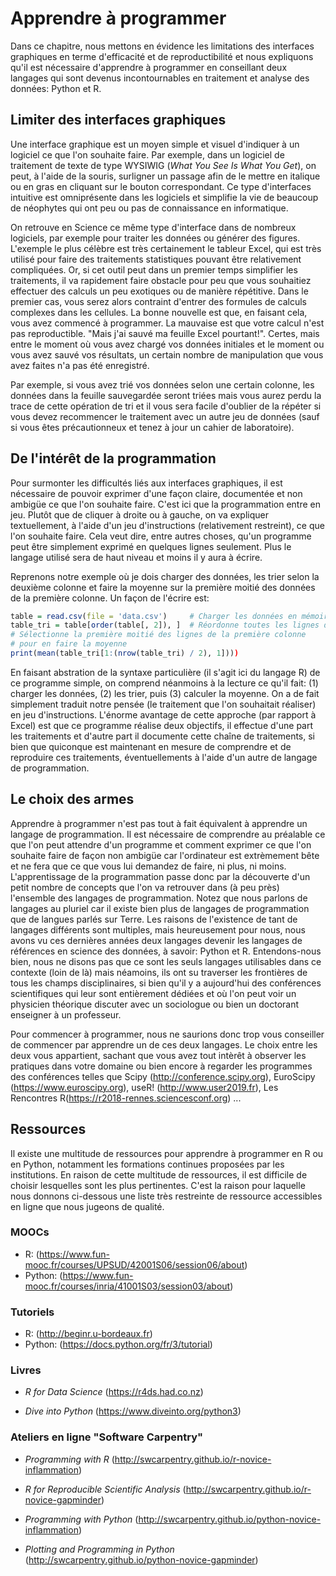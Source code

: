 
# Apprendre à programmer

Dans ce chapitre, nous mettons en évidence les limitations des interfaces
graphiques en terme d'efficacité et de reproductibilité et nous expliquons
qu'il est nécessaire d'apprendre à programmer en conseillant deux langages qui
sont devenus incontournables en traitement et analyse des données: Python et R.


## Limiter des interfaces graphiques

Une interface graphique est un moyen simple et visuel d'indiquer à un logiciel
ce que l'on souhaite faire. Par exemple, dans un logiciel de traitement de
texte de type WYSIWIG (*What You See Is What You Get*), on peut, à l'aide de la
souris, surligner un passage afin de le mettre en italique ou en gras en
cliquant sur le bouton correspondant. 
Ce type d'interfaces intuitive est omniprésente dans les logiciels et 
simplifie la vie de beaucoup de néophytes qui ont peu ou pas de connaissance 
en informatique. 

On retrouve en Science ce même type d'interface dans de nombreux logiciels, 
par exemple pour traiter les données ou générer des figures. 
L'exemple le plus célèbre est très certainement le tableur Excel, qui
est très utilisé pour faire des traitements statistiques pouvant être relativement
compliquées. 
Or, si cet outil peut dans un premier temps simplifier les traitements, 
il va rapidement faire obstacle pour peu que vous souhaitiez effectuer 
des calculs un peu exotiques ou de manière répétitive. 
Dans le premier cas, vous serez alors contraint d'entrer des formules 
de calculs complexes dans les cellules. 
La bonne nouvelle est que, en faisant cela, vous avez commencé à programmer. 
La mauvaise est que votre calcul n'est pas reproductible. 
"Mais j'ai sauvé ma feuille Excel pourtant!". 
Certes, mais entre le moment où vous avez chargé vos données initiales et 
le moment ou vous avez sauvé vos résultats, un certain nombre de
manipulation que vous avez faites n'a pas été enregistré. 

Par exemple, si vous avez trié vos données selon une certain colonne, 
les données dans la feuille sauvegardée seront triées mais vous aurez 
perdu la trace de cette opération de tri et il vous sera facile d'oublier
de la répéter si vous devez recommencer le traitement avec un autre jeu de données 
(sauf si vous êtes précautionneux et tenez à jour un cahier de laboratoire).


## De l'intérêt de la programmation

Pour surmonter les difficultés liés aux interfaces graphiques, il est
nécessaire de pouvoir exprimer d'une façon claire, documentée et non ambigüe
ce que l'on souhaite faire. 
C'est ici que la programmation entre en jeu. 
Plutôt que de cliquer à droite ou à gauche, on va expliquer textuellement,
à l'aide d'un jeu d'instructions (relativement restreint), ce que l'on souhaite
faire. 
Cela veut dire, entre autres choses, qu'un programme peut être simplement
exprimé en quelques lignes seulement. 
Plus le langage utilisé sera de haut niveau et moins il y aura à écrire. 

Reprenons notre exemple où je dois charger des données, les trier selon la 
deuxième colonne et faire la moyenne sur la première moitié des données
de la première colonne. 
Un façon de l'écrire est:

``` r
table = read.csv(file = 'data.csv')     # Charger les données en mémoire
table_tri = table[order(table[, 2]), ]  # Réordonne toutes les lignes du tableau
# Sélectionne la première moitié des lignes de la première colonne
# pour en faire la moyenne
print(mean(table_tri[1:(nrow(table_tri) / 2), 1])))
```

En faisant abstration de la syntaxe particulière (il s'agit ici du langage R)
de ce programme simple, on comprend néanmoins à la lecture ce qu'il fait:
(1) charger les données, (2) les trier,  puis (3) calculer la moyenne. 
On a de fait simplement traduit notre pensée (le traitement que l'on 
souhaitait réaliser) en jeu d'instructions. 
L'énorme avantage de cette approche (par rapport à Excel) est que ce
programme réalise deux objectifs, il effectue d'une part les traitements et
d'autre part il documente cette chaîne de traitements, si bien que quiconque
est maintenant en mesure de comprendre et de reproduire ces traitements,
éventuellements à l'aide d'un autre de langage de programmation.


## Le choix des armes

Apprendre à programmer n'est pas tout à fait équivalent à apprendre un langage
de programmation. 
Il est nécessaire de comprendre au préalable ce que l'on peut attendre d'un 
programme et comment exprimer ce que l'on souhaite faire de façon non ambigüe 
car l'ordinateur est extrèmement bête et ne fera que ce que vous lui demandez 
de faire, ni plus, ni moins. 
L'apprentissage de la programmation passe donc par la découverte d'un petit 
nombre de concepts que l'on va retrouver dans (à peu près) l'ensemble des langages 
de programmation. 
Notez que nous parlons de langages au pluriel car il existe bien plus de langages de
programmation que de langues parlés sur Terre. 
Les raisons de l'existence de tant de langages différents sont multiples, 
mais heureusement pour nous, nous avons vu ces dernières années deux langages 
devenir les langages de références en science des données, à savoir: Python et R. 
Entendons-nous bien, nous ne disons pas que ce sont les seuls langages utilisables
dans ce contexte (loin de là) mais néamoins, ils ont su traverser les frontières 
de tous les champs disciplinaires, si bien qu'il y a aujourd'hui des conférences 
scientifiques qui leur sont entièrement dédiées et où l'on peut voir un physicien 
théorique discuter avec un sociologue ou bien un doctorant enseigner à un professeur.

Pour commencer à programmer, nous ne saurions donc trop vous conseiller de
commencer par apprendre un de ces deux langages. 
Le choix entre les deux vous appartient, sachant que vous avez tout intèrêt 
à observer les pratiques dans votre domaine ou bien encore à regarder les 
programmes des conférences telles que Scipy (http://conference.scipy.org), 
EuroScipy (https://www.euroscipy.org), useR! (http://www.user2019.fr), 
Les Rencontres R(https://r2018-rennes.sciencesconf.org) ...


## Ressources

Il existe une multitude de ressources pour apprendre à programmer en R ou en
Python, notamment les formations continues proposées par les institutions. 
En raison de cette multitude de ressources, il est difficile de choisir
lesquelles sont les plus pertinentes. 
C'est la raison pour laquelle nous donnons ci-dessous une liste très restreinte 
de ressource accessibles en ligne que nous jugeons de qualité.

### MOOCs

* R: (https://www.fun-mooc.fr/courses/UPSUD/42001S06/session06/about)
* Python: (https://www.fun-mooc.fr/courses/inria/41001S03/session03/about)


### Tutoriels

* R: (http://beginr.u-bordeaux.fr)
* Python: (https://docs.python.org/fr/3/tutorial)


### Livres

* _R for Data Science_ (https://r4ds.had.co.nz)

* _Dive into Python_ (https://www.diveinto.org/python3)

### Ateliers en ligne "Software Carpentry"

* _Programming with R_ (http://swcarpentry.github.io/r-novice-inflammation)

* _R for Reproducible Scientific Analysis_ (http://swcarpentry.github.io/r-novice-gapminder)

* _Programming with Python_ (http://swcarpentry.github.io/python-novice-inflammation)

* _Plotting and Programming in Python_ (http://swcarpentry.github.io/python-novice-gapminder)

<!--

Les logiciels basés sur une interface graphique sont pléthores en informatique

* Limitation de manipulations via des GUI
  * Non reproductible 
  * Erreur possible
  * Limitation des manipulations
* Utilisation de macros Excel? -> une première forme de programmation

* Situation type, vous devez renommer un millier de fichiers car la
  convention de nommage a changé, comment faites-vous ?
* Scripts shells pour automatiser 

* Langage simples: Python et R
* Nouveaux environnements simplifiant l'approche de la programmation

* Beaucoup de resources en lignes (Softxware Carpentry), en présentiel
  (formations doctorales et conférences)
* 

--- 

### Abandonner les GUI et apprendre à programmer
* quel langage
* quelle formation

-->
